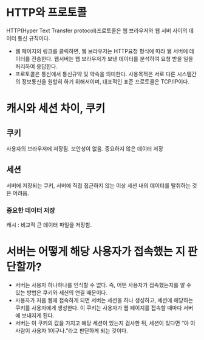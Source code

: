 # HTTP와 프로토콜
HTTP(Hyper Text Transfer protocol)프로토콜은 웹 브라우저와 웹 서버 사이의 데이터 통신 규칙이다. 
- 웹 페이지의 링크를 클릭하면, 웹 브라우저는 HTTP요청 형식에 따라 웹 서버에 데이터를 전송한다. 웹서버는 웹 브라우저가 보낸 데이터를 분석하여 요청 받을 일을 처리하여 응답한다.
- 프로토콜은 통신에서 통신규약 및 약속을 의미한다. 사용목적은 서로 다른 시스템간의 정보통신을 원할히 하기 위해서이며, 대표적인 표준 프로토콜은 TCP/IP이다.

# 캐시와 세션 차이, 쿠키
## 쿠키
사용자의 브라우저에 저장됨. 보안성이 없음. 중요하지 않은 데이터 저장
## 세션
서버에 저장되는 쿠키, 서버에 직접 접근하지 않는 이상 세션 내의 데이터를 탈취하는 것은 어려움.
### 중요한 데이터 저장
캐시 : 비교적 큰 데이터 파일을 저장함.

# 서버는 어떻게 해당 사용자가 접속했는 지 판단할까?
- 서버는 사용자 하나하나를 인식할 수 없다. 즉, 어떤 사용자가 접속했는지를 알 수 있는 방법은 쿠키와 세션의 연결 때문이다. 
- 사용자가 처음 웹에 접속하게 되면 서버는 세션을 하나 생성하고, 세션에 해당하는 쿠키를 사용자에게 생성한다. 이 쿠키는 사용자가 웹 페이지를 접속할 때마다 서버에 보내지게 된다. 
- 서버는 이 쿠키의 값을 가지고 해당 세션이 있는지 검사한 뒤, 세션이 있다면 “아 이 사람이 사용자 1이구나.”라고 판단하게 되는 것이다. 
